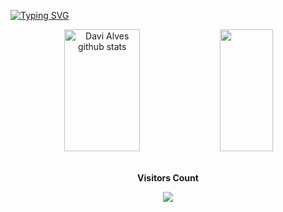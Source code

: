 [![Typing SVG](https://readme-typing-svg.demolab.com?font=Playwrite+AU+SA&size=19&letterSpacing=0.2rem&duration=3000&pause=1000&color=fff&center=true&vCenter=true&repeat=false&width=1000&lines=Ol%C3%A1%2C+bem-vindo+ao+meu+Github+%F0%9F%98%89)](https://git.io/typing-svg)


<div align="center">  
  <img width="49%" height="195px" src="https://github-readme-stats.vercel.app/api?username=DaviCoding&show_icons=false&hide_border=true&text_color=cacacc&bg_color=0d1119&title_color=fff" alt="Davi Alves github stats" /> 
  <img width="41%" height="195px" src="https://github-readme-stats.vercel.app/api/top-langs/?username=DaviCoding&layout=compact&hide_border=true&title_color=fff&text_color=cacacc&bg_color=0d1119" />
</div>

<div align="center">
<br><p align="centre"><b>Visitors Count</b></p>  
<p align="center"><img align="center" src="https://profile-counter.glitch.me/{DaviCoding}/count.svg" /></p> 
<br></div>

